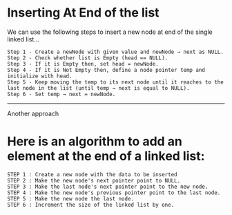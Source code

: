 # Inserting At End of the list

We can use the following steps to insert a new node at end of the single linked list...

```
Step 1 - Create a newNode with given value and newNode → next as NULL.
Step 2 - Check whether list is Empty (head == NULL).
Step 3 - If it is Empty then, set head = newNode.
Step 4 - If it is Not Empty then, define a node pointer temp and initialize with head.
Step 5 - Keep moving the temp to its next node until it reaches to the last node in the list (until temp → next is equal to NULL).
Step 6 - Set temp → next = newNode.
```

---

Another approach

# Here is an algorithm to add an element at the end of a linked list:

```
STEP 1 : Create a new node with the data to be inserted
STEP 2 : Make the new node's next pointer point to NULL.
STEP 3 : Make the last node's next pointer point to the new node.
STEP 4 : Make the new node's previous pointer point to the last node.
STEP 5 : Make the new node the last node.
STEP 6 : Increment the size of the linked list by one.
```
